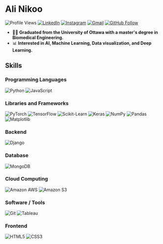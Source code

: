 # **Ali Nikoo**

![Profile Views](https://komarev.com/ghpvc/?username=AliNikoo73&color=blue)
[![LinkedIn](https://img.shields.io/badge/LinkedIn-0077B5?style=flat&logo=linkedin&logoColor=white)](https://www.linkedin.com/in/alinik031)
[![Instagram](https://img.shields.io/badge/Instagram-E4405F?style=flat&logo=instagram&logoColor=white)](https://www.instagram.com/alinikoo2020)
[![Gmail](https://img.shields.io/badge/Gmail-D14836?style=flat&logo=gmail&logoColor=white)](mailto:a.nikoo90@gmail.com)
[![GitHub Follow](https://img.shields.io/github/followers/AliNikoo73?label=Follow&style=social)](https://github.com/AliNikoo73)

- 👨‍🎓 **Graduated from the University of Ottawa with a master's degree in Biomedical Engineering.**
- 📊 **Interested in AI, Machine Learning, Data visualization, and Deep Learning.**

## Skills

### Programming Languages
![Python](https://img.shields.io/badge/-Python-3776AB?style=flat&logo=python&logoColor=white)
![JavaScript](https://img.shields.io/badge/-JavaScript-F7DF1E?style=flat&logo=javascript&logoColor=black)

### Libraries and Frameworks
![PyTorch](https://img.shields.io/badge/-PyTorch-EE4C2C?style=flat&logo=pytorch&logoColor=white)
![TensorFlow](https://img.shields.io/badge/-TensorFlow-FF6F00?style=flat&logo=tensorflow&logoColor=white)
![Scikit-Learn](https://img.shields.io/badge/-Scikit--Learn-F7931E?style=flat&logo=scikit-learn&logoColor=white)
![Keras](https://img.shields.io/badge/-Keras-D00000?style=flat&logo=keras&logoColor=white)
![NumPy](https://img.shields.io/badge/-NumPy-013243?style=flat&logo=numpy&logoColor=white)
![Pandas](https://img.shields.io/badge/-Pandas-150458?style=flat&logo=pandas&logoColor=white)
![Matplotlib](https://img.shields.io/badge/-Matplotlib-ffffff?style=flat&logo=Matplotlib&logoColor=black)

### Backend
![Django](https://img.shields.io/badge/-Django-092E20?style=flat&logo=django&logoColor=white)

### Database
![MongoDB](https://img.shields.io/badge/-MongoDB-47A248?style=flat&logo=mongodb&logoColor=white)

### Cloud Computing
![Amazon AWS](https://img.shields.io/badge/-Amazon%20AWS-232F3E?style=flat&logo=amazon-aws&logoColor=white)
![Amazon S3](https://img.shields.io/badge/-Amazon%20S3-569A31?style=flat&logo=amazon-s3&logoColor=white)

### Software / Tools
![Git](https://img.shields.io/badge/-Git-F05032?style=flat&logo=git&logoColor=white)
![Tableau](https://img.shields.io/badge/-Tableau-E97627?style=flat&logo=tableau&logoColor=white)

### Frontend
![HTML5](https://img.shields.io/badge/-HTML5-E34F26?style=flat&logo=html5&logoColor=white)
![CSS3](https://img.shields.io/badge/-CSS3-1572B6?style=flat&logo=css3&logoColor=white)
